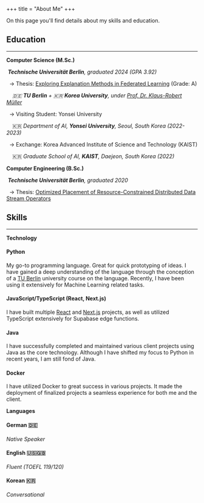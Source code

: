 +++
title = "About Me"
+++

On this page you'll find details about my skills and education.



## Education

---
**Computer Science (M.Sc.)**

 ***Technische Universität Berlin**, graduated 2024 (GPA 3.92)*

&nbsp;&nbsp;→ Thesis: [Exploring Explanation Methods in Federated Learning](https://drive.google.com/file/d/18LGnz6zePEwvBeh5bsp0ZpOH-PEr5kCD/view?usp=sharing) (Grade: A)

&nbsp;&nbsp;&nbsp;&nbsp;*🇩🇪 **TU Berlin** + 🇰🇷 **Korea University**, under [Prof. Dr. Klaus-Robert Müller](https://scholar.google.com/citations?user=jplQac8AAAAJ&hl=en)*

&nbsp;&nbsp;→ Visiting Student: Yonsei University

&nbsp;&nbsp;&nbsp;&nbsp;🇰🇷 *Department of AI, **Yonsei University**, Seoul, South Korea (2022-2023)*

&nbsp;&nbsp;→ Exchange: Korea Advanced Institute of Science and Technology (KAIST)

&nbsp;&nbsp;&nbsp;&nbsp;🇰🇷 *Graduate School of AI, **KAIST**, Daejeon, South Korea (2022)*


**Computer Engineering (B.Sc.)**

 ***Technische Universität Berlin**, graduated 2020*

&nbsp;&nbsp;→ Thesis: [Optimized Placement of Resource-Constrained Distributed Data Stream Operators](https://drive.google.com/file/d/13YAcCVQi8rAS0ZKKEmDcsae5soTmXbJX/view?usp=sharing)

## Skills

---
**Technology**
#### Python

My go-to programming language. Great for quick prototyping of ideas. I have gained a deep understanding of the language through the conception of a [TU Berlin](https://tu.berlin/) university course on the language. Recently, I have been using it extensively for Machine Learning related tasks.

#### JavaScript/TypeScript (React, Next.js)

I have built multiple [React](https://renderlab.io/) and [Next.js](https://zendone.app/) projects, as well as utilized TypeScript extensively for Supabase edge functions.

#### Java

I have successfully completed and maintained various client projects using Java as the core technology. Although I have shifted my focus to Python in recent years, I am still fond of Java.

#### Docker

I have utilized Docker to great success in various projects. It made the deployment of finalized projects a seamless experience for both me and the client.

**Languages**

#### German 🇩🇪

*Native Speaker*

#### English 🇺🇸🇬🇧

*Fluent (TOEFL 119/120)*

#### Korean 🇰🇷

*Conversational*
